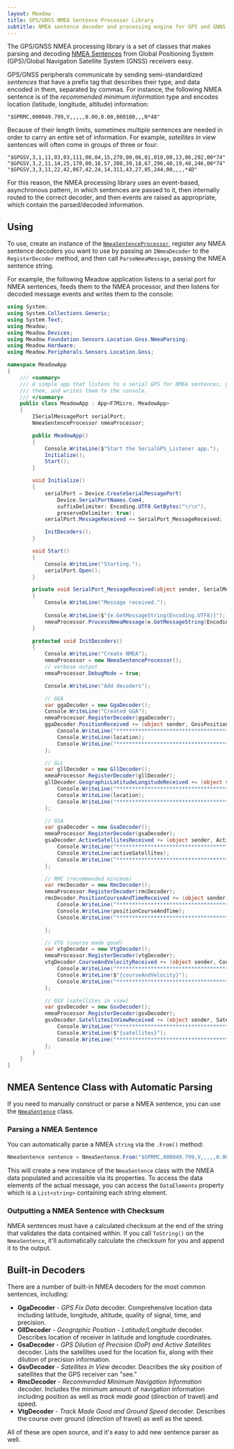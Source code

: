 ```yaml
---
layout: Meadow
title: GPS/GNSS NMEA Sentence Processor Library
subtitle: NMEA sentence decoder and processing engine for GPS and GNNS systems.
---
```


The GPS/GNSS NMEA processing library is a set of classes that makes parsing and decoding [NMEA Sentences](https://gpsd.gitlab.io/gpsd/NMEA.html) from Global Positioning System (GPS)/Global Navigation Satellite System (GNSS) receivers easy. 

GPS/GNSS peripherals communicate by sending semi-standardized _sentences_ that have a prefix tag that describes their type, and data encoded in them, separated by commas. For instance, the following NMEA sentence is of the _recommended minimum information_ type and encodes location (latitude, longitude, altitude) information:

```
"$GPRMC,000049.799,V,,,,,0.00,0.00,060180,,,N*48"
```

Because of their length limits, sometimes multiple sentences are needed in order to carry an entire set of information. For example, _satellites in view_ sentences will often come in groups of three or four:

```
"$GPGSV,3,1,11,03,03,111,00,04,15,270,00,06,01,010,00,13,06,292,00*74"
"$GPGSV,3,2,11,14,25,170,00,16,57,208,39,18,67,296,40,19,40,246,00*74"
"$GPGSV,3,3,11,22,42,067,42,24,14,311,43,27,05,244,00,,,,*4D"
```

For this reason, the NMEA processing library uses an event-based, asynchronous pattern, in which sentences are passed to it, then internally routed to the correct decoder, and then events are raised as appropriate, which contain the parsed/decoded information.

## Using

To use, create an instance of the [`NmeaSentenceProcessor`](/docs/api/Meadow.Foundation/Meadow.Foundation.Sensors.Location.Gnss.NmeaParsing.NmeaSentenceProcessor.html), register any NMEA sentence decoders you want to use by passing an `INmeaDecoder` to the `RegisterDecoder` method, and then call `ParseNmeaMessage`, passing the NMEA sentence string. 

For example, the following Meadow application listens to a serial port for NMEA sentences, feeds them to the NMEA processor, and then listens for decoded message events and writes them to the console:

```csharp
using System;
using System.Collections.Generic;
using System.Text;
using Meadow;
using Meadow.Devices;
using Meadow.Foundation.Sensors.Location.Gnss.NmeaParsing;
using Meadow.Hardware;
using Meadow.Peripherals.Sensors.Location.Gnss;

namespace MeadowApp
{
    /// <summary>
    /// A simple app that listens to a serial GPS for NMEA sentences, parses
    /// them, and writes them to the console.
    /// </summary>
    public class MeadowApp : App<F7Micro, MeadowApp>
    {
        ISerialMessagePort serialPort;
        NmeaSentenceProcessor nmeaProcessor;

        public MeadowApp()
        {
            Console.WriteLine($"Start the SerialGPS_Listener app.");
            Initialize();
            Start();
        }

        void Initialize()
        {
            serialPort = Device.CreateSerialMessagePort(
                Device.SerialPortNames.Com4,
                suffixDelimiter: Encoding.UTF8.GetBytes("\r\n"),
                preserveDelimiter: true);
            serialPort.MessageReceived += SerialPort_MessageReceived;

            InitDecoders();
        }

        void Start()
        {
            Console.WriteLine("Starting.");
            serialPort.Open();
        }

        private void SerialPort_MessageReceived(object sender, SerialMessageData e)
        {
            Console.WriteLine("Message received.");
            
            Console.WriteLine($"{e.GetMessageString(Encoding.UTF8)}");
            nmeaProcessor.ProcessNmeaMessage(e.GetMessageString(Encoding.UTF8));
        }

        protected void InitDecoders()
        {
            Console.WriteLine("Create NMEA");
            nmeaProcessor = new NmeaSentenceProcessor();
            // verbose output
            nmeaProcessor.DebugMode = true;

            Console.WriteLine("Add decoders");

            // GGA
            var ggaDecoder = new GgaDecoder();
            Console.WriteLine("Created GGA");
            nmeaProcessor.RegisterDecoder(ggaDecoder);
            ggaDecoder.PositionReceived += (object sender, GnssPositionInfo location) => {
                Console.WriteLine("*********************************************");
                Console.WriteLine(location);
                Console.WriteLine("*********************************************");
            };

            // GLL
            var gllDecoder = new GllDecoder();
            nmeaProcessor.RegisterDecoder(gllDecoder);
            gllDecoder.GeographicLatitudeLongitudeReceived += (object sender, GnssPositionInfo location) => {
                Console.WriteLine("*********************************************");
                Console.WriteLine(location);
                Console.WriteLine("*********************************************");
            };

            // GSA
            var gsaDecoder = new GsaDecoder();
            nmeaProcessor.RegisterDecoder(gsaDecoder);
            gsaDecoder.ActiveSatellitesReceived += (object sender, ActiveSatellites activeSatellites) => {
                Console.WriteLine("*********************************************");
                Console.WriteLine(activeSatellites);
                Console.WriteLine("*********************************************");
            };

            // RMC (recommended minimum)
            var rmcDecoder = new RmcDecoder();
            nmeaProcessor.RegisterDecoder(rmcDecoder);
            rmcDecoder.PositionCourseAndTimeReceived += (object sender, GnssPositionInfo positionCourseAndTime) => {
                Console.WriteLine("*********************************************");
                Console.WriteLine(positionCourseAndTime);
                Console.WriteLine("*********************************************");

            };

            // VTG (course made good)
            var vtgDecoder = new VtgDecoder();
            nmeaProcessor.RegisterDecoder(vtgDecoder);
            vtgDecoder.CourseAndVelocityReceived += (object sender, CourseOverGround courseAndVelocity) => {
                Console.WriteLine("*********************************************");
                Console.WriteLine($"{courseAndVelocity}");
                Console.WriteLine("*********************************************");
            };

            // GSV (satellites in view)
            var gsvDecoder = new GsvDecoder();
            nmeaProcessor.RegisterDecoder(gsvDecoder);
            gsvDecoder.SatellitesInViewReceived += (object sender, SatellitesInView satellites) => {
                Console.WriteLine("*********************************************");
                Console.WriteLine($"{satellites}");
                Console.WriteLine("*********************************************");
            };
        }
    }
}
```

    
## NMEA Sentence Class with Automatic Parsing

If you need to manually construct or parse a NMEA sentence, you can use the [`NmeaSentence`](/docs/api/Meadow/Meadow.Peripherals.Sensors.Location.Gnss.NmeaSentence.html) class.

### Parsing a NMEA Sentence

You can automatically parse a NMEA `string` via the `.From()` method:

```csharp
NmeaSentence sentence = NmeaSentence.From("$GPRMC,000049.799,V,,,,,0.00,0.00,060180,,,N*48");
```

This will create a new instance of the `NmeaSentence` class with the NMEA data populated and accessible via its properties. To access the data elements of the actual message, you can access the `DataElements` property which is a  `List<string>` containing each string element.

### Outputting a NMEA Sentence with Checksum

NMEA sentences must have a calculated checksum at the end of the string that validates the data contained within. If you call `ToString()` on the `NmeaSentence`, it'll automatically calculate the checksum for you and append it to the output.
    
## Built-in Decoders

There are a number of built-in NMEA decoders for the most common sentences, including:

 * **GgaDecoder** - _GPS Fix Data_ decoder. Comprehensive location data including latitude, longitude, altitude, quality of signal, time, and precision.
 * **GllDecoder** - _Geographic Position - Latitude/Longitude_ decoder. Describes location of receiver in latitude and longitude coordinates.
 * **GsaDecoder** - _GPS Dilution of Precision (DoP) and Active Satellites_ decoder. Lists the satellites used for the location fix, along with their dilution of precision information.
 * **GsvDecoder** - _Satellites in View_ decoder. Describes the sky position of satellites that the GPS receiver can "see."
 * **RmcDecoder** - _Recommended Minimum Navigation Information_ decoder. Includes the minimum amount of navigation information including position as well as _track made good_ (direction of travel) and speed.
 * **VtgDecoder** - _Track Made Good and Ground Speed_ decoder. Describes the course over ground (direction of travel) as well as the speed.

All of these are open source, and it's easy to add new sentence parser as well.